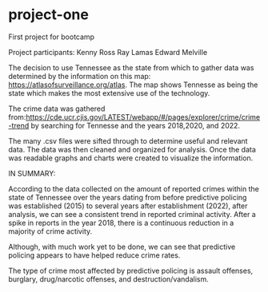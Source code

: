 # project-one
First project for bootcamp

Project participants:
Kenny Ross
Ray Lamas
Edward Melville

The decision to use Tennessee as the state from which to gather data was determined by the information on this map: https://atlasofsurveillance.org/atlas.
The map shows Tennesse as being the state which makes the most extensive use of the technology.

The crime data was gathered from:https://cde.ucr.cjis.gov/LATEST/webapp/#/pages/explorer/crime/crime-trend by searching for Tennesse and the years 2018,2020, and 2022. 

The many .csv files were sifted through to determine useful and relevant data. The data was then cleaned and organized for analysis. Once the data was readable graphs and charts were created to visualize the information.

IN SUMMARY:

According to the data collected on the amount of reported crimes within the state of Tennessee over the years dating from before predictive policing was established (2015) to several years after establishment (2022), after analysis, we can see a consistent trend in reported criminal activity. After a spike in reports in the year 2018, there is a continuous reduction in a majority of crime activity. 

Although, with much work yet to be done, we can see that predictive policing appears to have helped reduce crime rates. 

The type of crime most affected by predictive policing is assault offenses, burglary, drug/narcotic offenses, and destruction/vandalism.

